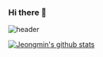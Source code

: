 ### Hi there 👋
![header](https://capsule-render.vercel.app/api?type=wave&color=auto&height=300&section=header&text=Jeongmin%20Oh&fontSize=90)

 [![Jeongmin's github stats](https://github-readme-stats.vercel.app/api?username=alsals126)](https://github.com/anuraghazra/github-readme-stats)
<!--![Top Langs](https://github-readme-stats.vercel.app/api/top-langs/?username=alsals126&layout=compact&langs_count=81)-->
<!--
**alsals126/alsals126** is a ✨ _special_ ✨ repository because its `README.md` (this file) appears on your GitHub profile.


Here are some ideas to get you started:

 🔭 I’m currently working on ...
- 🌱 I’m currently learning ...
- 👯 I’m looking to collaborate on ...
- 🤔 I’m looking for help with ...
- 💬 Ask me about ...
- 📫 How to reach me: ...
- 😄 Pronouns: ...
- ⚡ Fun fact: ...
-->

